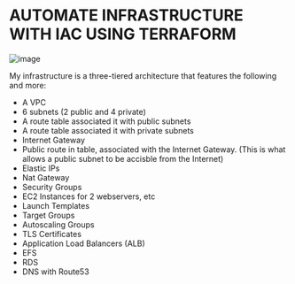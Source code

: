 #  AUTOMATE INFRASTRUCTURE WITH IAC USING TERRAFORM
![image](https://user-images.githubusercontent.com/52472369/235461671-a9dcd139-3b6e-46fe-b084-26f37887b0fa.png)

My infrastructure is a three-tiered architecture that features the following and more:

- A VPC
- 6 subnets (2 public and 4 private)
- A route table associated it with public subnets
- A route table associated it with private subnets
- Internet Gateway
- Public route in table, associated with the Internet Gateway. (This is what allows a public subnet to be accisble from the Internet)
- Elastic IPs
- Nat Gateway
- Security Groups
- EC2 Instances for 2 webservers, etc
- Launch Templates
- Target Groups
- Autoscaling Groups
- TLS Certificates
- Application Load Balancers (ALB)
- EFS
- RDS
- DNS with Route53
